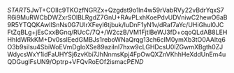 $START$5JwT+COIIc9TKOzfNGRZx+Qzgdst9o1ln4w59rVabRVy22vBdrYqxS7R6i9MuRWCbDWZxrSOlBLRgdZ7GnU+RAvPLxhKoePdvUDVniwC2hewO6aB9R5YTQQKAwIlSnNs0G7UIrXFeyl6tjbuk/IuDnF1yN1v/dRaf7aYc/UHiGhul0JCFtZqBLg+jEsCxxBGnq/RUcC/7Q+/W2czB/VM1FjtlBeWJ3fD+cqoQLdAB8LEHHhIdWRkKM+Dv0ssIEedGMBJs1reboWNaQrqg13ch6cIM0ymXb3tO0AAltq6O3b9siIsu4SbiWoEVmDgloXSe89aziInl7hxw9cLGHDcsU0lZGwmXBgth0ZJWdycsWxY1idFaUHYSj6zvKbi7JhNnmsKpj4FpOwQXZnVKhhHeXddUnEm4uQDGuglFsUN9/Optrp+VFQvRoEOf2ismacP$END$